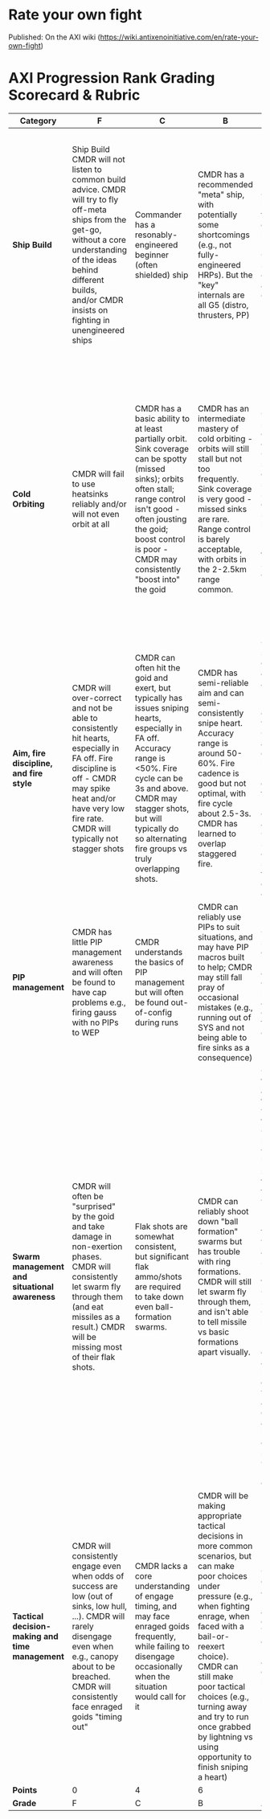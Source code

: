 # Rate your own fight

Published: On the AXI wiki (https://wiki.antixenoinitiative.com/en/rate-your-own-fight)

# AXI Progression Rank Grading Scorecard & Rubric      

| **Category** | F | C | B | A | S | Weight |
| --- | --- | --- | --- | --- | --- | --- |
| **Ship Build** | Ship Build CMDR will not listen to common build advice. CMDR will try to fly off-meta ships from the get-go, without a core understanding of the ideas behind different builds, and/or CMDR insists on fighting in unengineered ships | Commander has a resonably-engineered beginner (often shielded) ship | CMDR has a recommended "meta" ship, with potentially some shortcomings (e.g., not fully-engineered HRPs). But the "key" internals are all G5 (distro, thrusters, PP) | CMDR has at least one fully-engineered meta ship (Krait, FAS, Chally, shieldless chieftain and/or AX cutter) | CMDR has learned to intentionally deviate from the Meta to suit specific goals, and may have gone further in actually contributing to the evolution of the meta. At this level, it's common to have a few core "meta" ships, and several off-meta ones for specific purposes | 10% |
| **Cold Orbiting** | CMDR will fail to use heatsinks reliably and/or will not even orbit at all | CMDR has a basic ability to at least partially orbit. Sink coverage can be spotty (missed sinks); orbits often stall; range control isn't good - often jousting the goid; boost control is poor - CMDR may consistently "boost into" the goid | CMDR has an intermediate mastery of cold orbiting - orbits will still stall but not too frequently. Sink coverage is very good - missed sinks are rare. Range control is barely acceptable, with orbits in the 2-2.5km range common. | CMDR has a solid command of cold orbiting. Orbits rarely stall. Range control can still be spotty - orbits can swing between 1000-2500m frequently. Sink coverage is near-perfect | CMDR has mastered "basic" cold orbiting and has further learned boost-orbiting. Orbits almost never stall. CMDR proactively sinks, and may double (or even triple) sink by design if it suits the build/goal. Range control is exceptional - CMDR is rarely seen beyond 1.5km when firing. | 25% |
| **Aim, fire discipline, and fire style** | CMDR will over-correct and not be able to consistently hit hearts, especially in FA off. Fire discipline is off - CMDR may spike heat and/or have very low fire rate. CMDR will typically not stagger shots | CMDR can often hit the goid and exert, but typically has issues sniping hearts, especially in FA off. Accuracy range is &lt;50%. Fire cycle can be 3s and above. CMDR may stagger shots, but will typically do so alternating fire groups vs truly overlapping shots. | CMDR has semi-reliable aim and can semi-consistently snipe heart. Accuracy range is around 50-60%. Fire cadence is good but not optimal, with fire cycle about 2.5-3s. CMDR has learned to overlap staggered fire. | CMDR has solid and consistent aim. Accuracy range is 60-80%. Fire cadence is very good - CMDR can approach capacitor limit of 2m2s 6A CE capacitor firing (2210ms w/ one sink active). CMDR has a solid command of staggered fire - with good overlap. | CMDR has exceptional aim. Accuracy range 80-100%. Fire cadence has been optimized to the millisecond limit of their power distributor (or the lower limit of the 2050ms gauss cycle), and near-perfect overlap on stagger. | 25% |
| **PIP management** | CMDR has little PIP management awareness and will often be found to have cap problems e.g., firing gauss with no PIPs to WEP | CMDR understands the basics of PIP management but will often be found out-of-config during runs | CMDR can reliably use PIPs to suit situations, and may have PIP macros built to help; CMDR may still fall pray of occasional mistakes (e.g., running out of SYS and not being able to fire sinks as a consequence) | CMDR has a strong command of PIP mgmt, and will consitently be in the appropriate configuration for the phase of the fight | CMDR has total control on PIP management, switching as appropriate, even mid-run | 10% |
| **Swarm management and situational awareness** | CMDR will often be "surprised" by the goid and take damage in non-exertion phases. CMDR will consistently let swarm fly through them (and eat missiles as a result.) CMDR will be missing most of their flak shots. | Flak shots are somewhat consistent, but significant flak ammo/shots are required to take down even ball-formation swarms. | CMDR can reliably shoot down "ball formation" swarms but has trouble with ring formations. CMDR will still let swarm fly through them, and isn't able to tell missile vs basic formations apart visually. | CMDR can flak down any swarm formation with little trouble. CMDR has learned to visually identify swarm formation types, and will actively "reset" missile formations when appropriate. Swarm rarely "flies through" the CMDR. If shieldless, CMDR has mastered use of Silent Running to do flybys and to minimize damage when sinks aren't an option and/or can be conserved. If shielded, CMDR has mastered cold reboots. | CMDR has mastered swarm management. If using flak, CMDR can shred most swarm formations in seconds. If flakless, CMDR can reliably boost-orbit while keeping the swarm in check and avoiding agitating it. Furthermore, CMDR is comfortable actively baiting missiles when appropriate, including during enrage. | 15% |
| **Tactical decision-making and time management** | CMDR will consistently engage even when odds of success are low (out of sinks, low hull, ...). CMDR will rarely disengage even when e.g., canopy about to be breached. CMDR will consistently face enraged goids "timing out" | CMDR lacks a core understanding of engage timing, and may face enraged goids frequently, while failing to disengage occasionally when the situation would call for it | CMDR will be making appropriate tactical decisions in more common scenarios, but can make poor choices under pressure (e.g., when fighting enrage, when faced with a bail-or-reexert choice). CMDR can still make poor tactical choices (e.g., turning away and try to run once grabbed by lightning vs using opportunity to finish sniping a heart) | CMDR is generally aware of his/her limits and the limits of their ship. They will generally make appropriate choices in battle, even under pressure | CMDR has mastered not only the basics of a progression fight, but is now actively putting pressure on the goid with advanced techniques like e.g., ramming shields. While occasional mistakes will always be a thing, at this level CMDRs can make split-second choices that can salvage apparently lost situations. | 15% |
| **Points** | 0 | 4 | 6 | 8 | 10 | 100% |
| **Grade** | F | C | B | A | S | N/A |